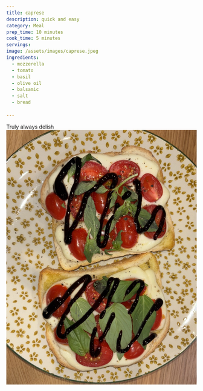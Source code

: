 ```yaml
---
title: caprese
description: quick and easy
category: Meal
prep_time: 10 minutes
cook_time: 5 minutes
servings:
image: /assets/images/caprese.jpeg
ingredients:
  - mozzerella
  - tomato
  - basil
  - olive oil
  - balsamic
  - salt
  - bread

---
```


Truly always delish
![another](/assets/images/caprese2.jpeg)
